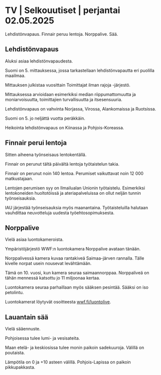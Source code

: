 # TV \| Selkouutiset \| perjantai 02.05.2025

Lehdistönvapaus. Finnair peruu lentoja. Norppalive. Sää.

## Lehdistönvapaus

Aluksi asiaa lehdistönvapaudesta.

Suomi on 5. mittauksessa, jossa tarkastellaan lehdistönvapautta eri puolilla maailmaa.

Mittauksen julkistaa vuosittain Toimittajat ilman rajoja -järjestö.

Mittauksessa arvioidaan esimerkiksi median riippumattomuutta ja moniarvoisuutta, toimittajien turvallisuutta ja itsesensuuria.

Lehdistönvapaus on vahvinta Norjassa, Virossa, Alankomaissa ja Ruotsissa.

Suomi on 5. jo neljättä vuotta peräkkäin.

Heikointa lehdistönvapaus on Kiinassa ja Pohjois-Koreassa.

## Finnair perui lentoja

Sitten aiheena työnseisaus lentokentällä.

Finnair on perunut tältä päivältä lentoja työtaistelun takia.

Finnair on perunut noin 140 lentoa. Perumiset vaikuttavat noin 12 000 matkustajaan.

Lentojen perumisen syy on Ilmailualan Unionin työtaistelu. Esimerkiksi lentokoneiden huoltotöissä ja ateriapalveluissa on ollut neljän tunnin työnseisauksia.

IAU järjestää työnseisauksia myös maanantaina. Työtaisteluilla halutaan vauhdittaa neuvotteluja uudesta työehtosopimuksesta.

## Norppalive

Vielä asiaa luontokameroista.

Ympäristöjärjestö WWF:n luontokamera Norppalive avataan tänään.

Norppalivessä kamera kuvaa rantakiveä Saimaa-järven rannalla. Tälle kivelle norpat usein nousevat levähtämään.

Tämä on 10. vuosi, kun kamera seuraa saimaannorppaa. Norppaliveä on tähän mennessä katsottu jo 11 miljoonaa kertaa.

Luontokamera seuraa parhaillaan myös sääksen pesintää. Sääksi on iso petolintu.

Luontokamerat löytyvät osoitteesta [wwf.fi/luontolive](https://wwf.fi/luontolive/norppalive/).

## Lauantain sää

Vielä sääennuste.

Pohjoisessa tulee lumi- ja vesisateita.

Maan etelä- ja keskiosissa tulee monin paikoin sadekuuroja. Välillä on poutaista.

Lämpötila on 0 ja +10 asteen välillä. Pohjois-Lapissa on paikoin pikkupakkasta.

